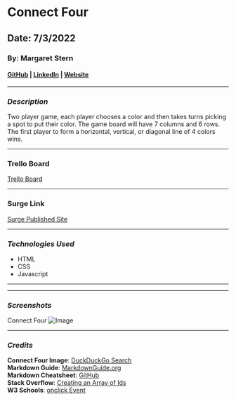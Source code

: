 # Connect Four

## Date: 7/3/2022

### By: Margaret Stern

#### [GitHub](https://github.com/mirarifka) | [LinkedIn](https://www.linkedin.com/in/margaret-stern-3a7a5983/) | [Website](https://www.instagram.com/m____r____s_/)

---

### **_Description_**

Two player game, each player chooses a color and then takes turns picking a spot to put their color. The game board will have 7 columns and 6 rows. The first player to form a horizontal, vertical, or diagonal line of 4 colors wins.

---

### Trello Board

[Trello Board](https://trello.com/invite/b/YXOUTCTr/7b2048f3d5b809f6719bdb8a263f15af/margarets-project-connect-4)

---

### Surge Link

[Surge Published Site](stern-connect-four.surge.sh)

---

### **_Technologies Used_**

- HTML
- CSS
- Javascript

---

---

### **_Screenshots_**

Connect Four
![Image](https://external-content.duckduckgo.com/iu/?u=http%3A%2F%2Fwww.boardgamesmessiah.com%2Fwp-content%2Fuploads%2F2014%2F09%2F81iqHu8134L._SL1500_.jpg&f=1&nofb=1)

---

### **_Credits_**

**Connect Four Image**: [DuckDuckGo Search](https://duckduckgo.com/)  
**Markdown Guide**: [MarkdownGuide.org](https://www.markdownguide.org/cheat-sheet/)  
**Markdown Cheatsheet**: [GitHub](https://github.com/adam-p/markdown-here/wiki/Markdown-Cheatsheet)  
**Stack Overflow**: [Creating an Array of Ids](https://stackoverflow.com/questions/42889493/creating-an-array-of-ids)  
**W3 Schools**: [onclick Event](https://www.w3schools.com/jsref/event_onclick.asp)
